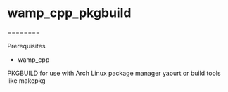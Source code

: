 # wamp_cpp_pkgbuild
========

Prerequisites
- wamp_cpp

PKGBUILD for use with Arch Linux package manager yaourt or build tools like makepkg

